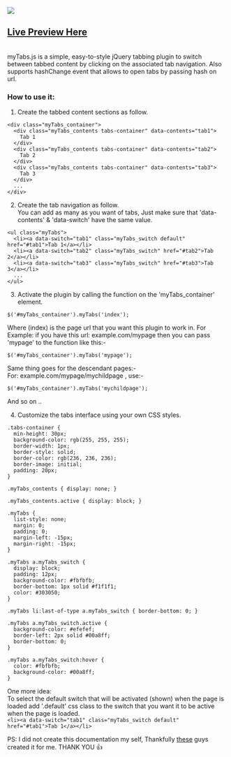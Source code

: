 ![](https://i.suar.me/BjPGB)

## [Live Preview Here](http://hamedadil.com/mytabs-js) 
<br>
myTabs.js is a simple, easy-to-style jQuery tabbing plugin to switch between tabbed content by clicking on the associated tab navigation. Also supports hashChange event that allows to open tabs by passing hash on url.

### How to use it:

1. Create the tabbed content sections as follow.

````````
<div class="myTabs_container">
  <div class="myTabs_contents tabs-container" data-contents="tab1">
    Tab 1
  </div>
  <div class="myTabs_contents tabs-container" data-contents="tab2">
    Tab 2
  </div>
  <div class="myTabs_contents tabs-container" data-contents="tab3">
    Tab 3
  </div>
  ...
</div>
````````

2. Create the tab navigation as follow.<br>
You can add as many as you want of tabs, Just make sure that 'data-contents' & 'data-switch' have the same value.

````````
<ul class="myTabs">
  <li><a data-switch="tab1" class="myTabs_switch default" href="#tab1">Tab 1</a></li>
  <li><a data-switch="tab2" class="myTabs_switch" href="#tab2">Tab 2</a></li>
  <li><a data-switch="tab3" class="myTabs_switch" href="#tab3">Tab 3</a></li>
  ...
</ul>
````````

3. Activate the plugin by calling the function on the 'myTabs_container' element.
````````
$('#myTabs_container').myTabs('index');
````````
Where (index) is the page url that you want this plugin to work in.
For Example: if you have this url: example.com/mypage then you can pass 'mypage' to the function like this:-<br>
````````
$('#myTabs_container').myTabs('mypage');
````````
Same thing goes for the descendant pages:-<br>
For: example.com/mypage/mychildpage , use:- <br>
````````
$('#myTabs_container').myTabs('mychildpage');
````````
And so on ..<br>

4. Customize the tabs interface using your own CSS styles.
````````
.tabs-container {
  min-height: 30px;
  background-color: rgb(255, 255, 255);
  border-width: 1px;
  border-style: solid;
  border-color: rgb(236, 236, 236);
  border-image: initial;
  padding: 20px;
}

.myTabs_contents { display: none; }

.myTabs_contents.active { display: block; }

.myTabs {
  list-style: none;
  margin: 0;
  padding: 0;
  margin-left: -15px;
  margin-right: -15px;
}

.myTabs a.myTabs_switch {
  display: block;
  padding: 12px;
  background-color: #fbfbfb;
  border-bottom: 1px solid #f1f1f1;
  color: #303050;
}

.myTabs li:last-of-type a.myTabs_switch { border-bottom: 0; }

.myTabs a.myTabs_switch.active {
  background-color: #efefef;
  border-left: 2px solid #00a8ff;
  border-bottom: 0;
}

.myTabs a.myTabs_switch:hover {
  color: #fbfbfb;
  background-color: #00a8ff;
}
````````
One more idea:<br>
To select the default switch that will be activated (shown) when the page is loaded add '.default' css class to the switch that you want it to be active when the page is loaded.<br>
```````` <li><a data-switch="tab1" class="myTabs_switch default" href="#tab1">Tab 1</a></li> ````````

PS: I did not create this documentation my self, Thankfully [these](http://www.jqueryscript.net/other/jQuery-Tabbing-Plugin-URL-Hash-Support.html) guys created it for me. THANK YOU 👍


